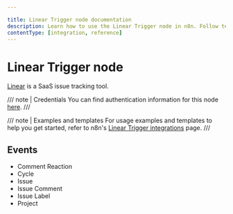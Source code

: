 ```yaml
---

title: Linear Trigger node documentation
description: Learn how to use the Linear Trigger node in n8n. Follow technical documentation to integrate Linear Trigger node into your workflows.
contentType: [integration, reference]
---
```


# Linear Trigger node

[Linear](https://linear.app/) is a SaaS issue tracking tool.

/// note | Credentials
You can find authentication information for this node [here](/integrations/builtin/credentials/linear.md).
///

///  note  | Examples and templates
For usage examples and templates to help you get started, refer to n8n's [Linear Trigger integrations](https://n8n.io/integrations/linear-trigger/) page.
///

## Events

- Comment Reaction
- Cycle
- Issue
- Issue Comment
- Issue Label
- Project

